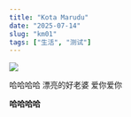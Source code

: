 ```yaml
---
title: "Kota Marudu"
date: "2025-07-14"
slug: "km01"
tags: ["生活", "测试"]
---
```

![](https://prod-files-secure.s3.us-west-2.amazonaws.com/112d0858-5090-4d34-a606-b75eb8d65fd2/c7b45876-473c-4fb6-85d3-cb84a84bfc51/1000201235.jpg?X-Amz-Algorithm=AWS4-HMAC-SHA256&X-Amz-Content-Sha256=UNSIGNED-PAYLOAD&X-Amz-Credential=ASIAZI2LB466SMBLMRRV%2F20250724%2Fus-west-2%2Fs3%2Faws4_request&X-Amz-Date=20250724T085940Z&X-Amz-Expires=3600&X-Amz-Security-Token=IQoJb3JpZ2luX2VjEAAaCXVzLXdlc3QtMiJHMEUCIBOHitAYd7zHVmGR%2FF%2ByGBaxjsS%2BnoHFVQnhSNH5NsekAiEAw5TAIJJ28b5VN%2FX74hUjt5QcKs8uIHYn99bx%2FRQAx%2Foq%2FwMIKRAAGgw2Mzc0MjMxODM4MDUiDN5g7WXQaKgYcsXIFyrcA%2FjPyCSDyBR7W8ojugf01y5viqektsNpajZLak3EVLcnMzFabLON9n2gRxK%2Fiuc734g7cHevDTs4WwHcHbEHre1488YLaF9%2Fun4h%2B8ARFf5O0lTRsvGsM6Jq22xUtjajM8fjAhSjACuvl2axaPvdBPrOXQU3AxpyH29sop6gK8%2BEDlJ0gpn5EE2nIBKNOoAKwo%2BGuZflr6T5dfUCTg44fZcElBj2%2Bh6ldSC1ZURfqEgrgRwNhAKQKKsIWhGASFUpbTzme%2FD4Cs%2BB%2BYIQsp66f4YmWLzMg7%2FDwvcoPFNnaJuNgRIJJ21PLE%2BQorH0%2FFMeknQc7YiY%2F1tneF8QfQZRTp%2Fu19LjUXfUEGK9JTr7xOtfmqMCZwlKN3jr5opRplhbYNEvm19unu5YUhGLtkAeQHWOOkq%2Bq6q0j4f%2FmPS2WJqOMWHUOni1%2F2XPlF75S5ogf%2Ff7x9eLMk7B1A97gxJ67V3bbct0OpJxwssFzNQAn4VSayPhR9unALarbf9BTGheq8R3yILr%2F8ayj7L5apASSHw%2BSO0yS2ACROHT7YaxtJ6lFwSvQC7D76q6G8AwqbXNCxDusu1eO3R5yHZoTxIYmKZVPlQwdXk5g8CcnvWCjUMwuBbH%2FlPNbpRhycFgMOzOh8QGOqUBsIyZrw9YaB86iI3PwlVqGO%2BrO0fuQFrOANYo7MhSlGYo5%2FEdTYy8RdmLoFeCW1XFZ74WQyUwevK7t9wE%2Fns5YtQMg60pq5dmQBp7fzYfreoTelpwrhGBCUiwKRFPS1TNVKOPpJaQZ8sNdQa%2BfW1mXnb858Y7zZe33ZvsYMydW8ohwqvpRWqDjczMO0zbKi3hB0UtcSNgnBy3Y4kykJXxfJjFqvX8&X-Amz-Signature=81f7af5b26ff6c3e03ef02e74e0bbfb6db7ac43d9669b9181264fdcf09197d0c&X-Amz-SignedHeaders=host&x-amz-checksum-mode=ENABLED&x-id=GetObject)


哈哈哈哈  漂亮的好老婆  爱你爱你


**哈哈哈哈**

